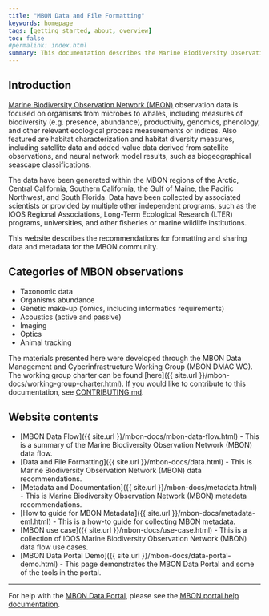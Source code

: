 ```yaml
---
title: "MBON Data and File Formatting"
keywords: homepage
tags: [getting_started, about, overview]
toc: false
#permalink: index.html
summary: This documentation describes the Marine Biodiversity Observation Network (MBON) data and file formatting recommendations.
---
```


## Introduction

[Marine Biodiversity Observation Network (MBON)](https://marinebon.org) observation data is focused on organisms from microbes to whales, including measures of biodiversity (e.g. presence, abundance), productivity, genomics, phenology, and other relevant ecological process measurements or indices. Also featured are habitat characterization and habitat diversity measures, including satellite data and added-value data derived from satellite observations, and neural network model results, such as biogeographical seascape classifications.

The data have been generated within the MBON regions of the Arctic, Central California, Southern California, the Gulf of Maine, the Pacific Northwest, and South Florida. Data have been collected by associated scientists or provided by multiple other independent programs, such as the IOOS Regional Associations, Long-Term Ecological Research (LTER) programs, universities, and other fisheries or marine wildlife institutions.

This website describes the recommendations for formatting and sharing data and metadata for the MBON community. 

## Categories of MBON observations
- Taxonomic data
- Organisms abundance
- Genetic make-up (‘omics, including informatics requirements)
- Acoustics (active and passive)
- Imaging
- Optics
- Animal tracking

The materials presented here were developed through the MBON Data Management and Cyberinfrastructure Working Group (MBON DMAC WG). The working group charter can be found [here]({{ site.url }}/mbon-docs/working-group-charter.html). If you would like to contribute to this documentation, see [CONTRIBUTING.md](https://github.com/ioos/mbon-docs/blob/gh-pages/CONTRIBUTING.md).

## Website contents
- [MBON Data Flow]({{ site.url }}/mbon-docs/mbon-data-flow.html) - This is a summary of the Marine Biodiversity Observation Network (MBON) data flow.
- [Data and File Formatting]({{ site.url }}/mbon-docs/data.html) - This is Marine Biodiversity Observation Network (MBON) data recommendations.
- [Metadata and Documentation]({{ site.url }}/mbon-docs/metadata.html) - This is Marine Biodiversity Observation Network (MBON) metadata recommendations.
- [How to guide for MBON Metadata]({{ site.url }}/mbon-docs/metadata-eml.html) - This is a how-to guide for collecting MBON metadata.
- [MBON use case]({{ site.url }}/mbon-docs/use-case.html) - This is a collection of IOOS Marine Biodiversity Observation Network (MBON) data flow use cases.
- [MBON Data Portal Demo]({{ site.url }}/mbon-docs/data-portal-demo.html) - This page demonstrates the MBON Data Portal and some of the tools in the portal.

---

For help with the [MBON Data Portal](https://mbon.ioos.us), please see the [MBON portal help documentation](https://mbon.ioos.us/help/).